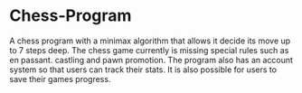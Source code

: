 # Chess-Program
A chess program with a minimax algorithm that allows it decide its move up to 7 steps deep. The chess game currently is missing special rules such as en passant. castling and pawn promotion. The program also has an account system so that users can track their stats. It is also possible for users to save their games progress.
